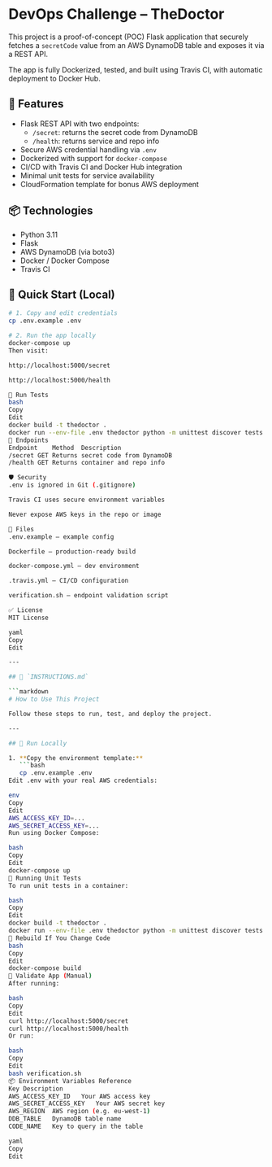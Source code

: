 # DevOps Challenge – TheDoctor

This project is a proof-of-concept (POC) Flask application that securely fetches a `secretCode` value from an AWS DynamoDB table and exposes it via a REST API.

The app is fully Dockerized, tested, and built using Travis CI, with automatic deployment to Docker Hub.

## 🔧 Features

- Flask REST API with two endpoints:
  - `/secret`: returns the secret code from DynamoDB
  - `/health`: returns service and repo info
- Secure AWS credential handling via `.env`
- Dockerized with support for `docker-compose`
- CI/CD with Travis CI and Docker Hub integration
- Minimal unit tests for service availability
- CloudFormation template for bonus AWS deployment

## 📦 Technologies

- Python 3.11
- Flask
- AWS DynamoDB (via boto3)
- Docker / Docker Compose
- Travis CI

## 🚀 Quick Start (Local)

```bash
# 1. Copy and edit credentials
cp .env.example .env

# 2. Run the app locally
docker-compose up
Then visit:

http://localhost:5000/secret

http://localhost:5000/health

🧪 Run Tests
bash
Copy
Edit
docker build -t thedoctor .
docker run --env-file .env thedoctor python -m unittest discover tests
📜 Endpoints
Endpoint	Method	Description
/secret	GET	Returns secret code from DynamoDB
/health	GET	Returns container and repo info

🛡️ Security
.env is ignored in Git (.gitignore)

Travis CI uses secure environment variables

Never expose AWS keys in the repo or image

📄 Files
.env.example – example config

Dockerfile – production-ready build

docker-compose.yml – dev environment

.travis.yml – CI/CD configuration

verification.sh – endpoint validation script

✅ License
MIT License

yaml
Copy
Edit

---

## 📄 `INSTRUCTIONS.md`

```markdown
# How to Use This Project

Follow these steps to run, test, and deploy the project.

---

## 🚀 Run Locally

1. **Copy the environment template:**
   ```bash
   cp .env.example .env
Edit .env with your real AWS credentials:

env
Copy
Edit
AWS_ACCESS_KEY_ID=...
AWS_SECRET_ACCESS_KEY=...
Run using Docker Compose:

bash
Copy
Edit
docker-compose up
🧪 Running Unit Tests
To run unit tests in a container:

bash
Copy
Edit
docker build -t thedoctor .
docker run --env-file .env thedoctor python -m unittest discover tests
🔁 Rebuild If You Change Code
bash
Copy
Edit
docker-compose build
🧪 Validate App (Manual)
After running:

bash
Copy
Edit
curl http://localhost:5000/secret
curl http://localhost:5000/health
Or run:

bash
Copy
Edit
bash verification.sh
📦 Environment Variables Reference
Key	Description
AWS_ACCESS_KEY_ID	Your AWS access key
AWS_SECRET_ACCESS_KEY	Your AWS secret key
AWS_REGION	AWS region (e.g. eu-west-1)
DDB_TABLE	DynamoDB table name
CODE_NAME	Key to query in the table

yaml
Copy
Edit
